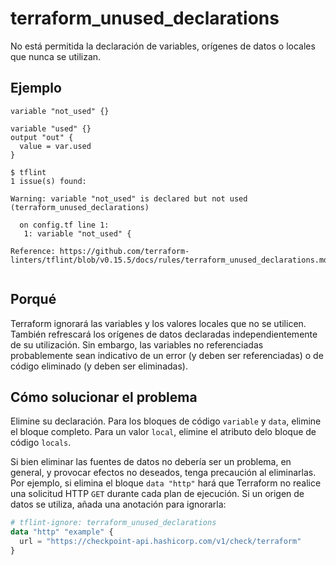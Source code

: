 # terraform_unused_declarations

No está permitida la declaración de variables, orígenes de datos o locales que nunca se utilizan.

## Ejemplo

```hcl
variable "not_used" {}

variable "used" {}
output "out" {
  value = var.used
}
```

```
$ tflint
1 issue(s) found:

Warning: variable "not_used" is declared but not used (terraform_unused_declarations)

  on config.tf line 1:
   1: variable "not_used" {

Reference: https://github.com/terraform-linters/tflint/blob/v0.15.5/docs/rules/terraform_unused_declarations.md
 
```

## Porqué

Terraform ignorará las variables y los valores locales que no se utilicen. También refrescará los orígenes de datos declaradas independientemente de su utilización. Sin embargo, las variables no referenciadas probablemente sean indicativo de un error (y deben ser referenciadas) o de código eliminado (y deben ser eliminadas).

## Cómo solucionar el problema

Elimine su declaración. Para los bloques de código `variable` y `data`, elimine el bloque completo. Para un valor `local`, elimine el atributo delo bloque de código `locals`.

Si bien eliminar las fuentes de datos no debería ser un problema, en general, y provocar efectos no deseados, tenga precaución al eliminarlas. Por ejemplo, si elimina el bloque `data "http"` hará que Terraform no realice una solicitud HTTP `GET` durante cada plan de ejecución. Si un origen de datos se utiliza, añada una anotación para ignorarla:

```tf
# tflint-ignore: terraform_unused_declarations
data "http" "example" {
  url = "https://checkpoint-api.hashicorp.com/v1/check/terraform"
}
```

